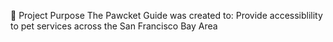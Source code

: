 📌 Project Purpose
The Pawcket Guide was created to:
Provide accessiblility to pet services across the San Francisco Bay Area
